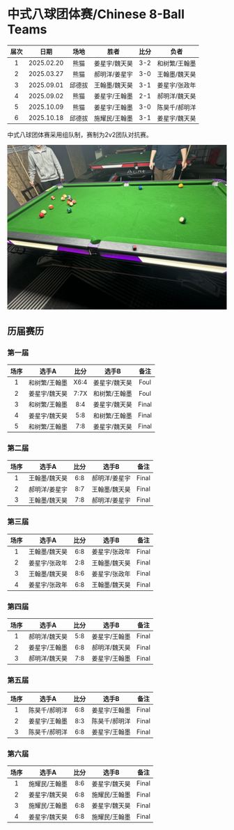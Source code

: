 # 中式八球团体赛/Chinese 8-Ball Teams

| 届次 | 日期        | 场地   | 胜者         | 比分 | 负者         |
| :--: | :--------: | :----: | :----------: | :-: | :----------: |
| 1    | 2025.02.20 | 熊猫   | 姜星宇/魏天昊 | 3-2 | 和树繁/王翰墨 |
| 2    | 2025.03.27 | 熊猫   | 郝明洋/姜星宇 | 3-0 | 王翰墨/魏天昊 |
| 3    | 2025.09.01 | 邱德拔 | 王翰墨/魏天昊 | 3-1 | 姜星宇/张政年 |
| 4    | 2025.09.02 | 熊猫   | 姜星宇/王翰墨 | 2-1 | 郝明洋/魏天昊 |
| 5    | 2025.10.09 | 熊猫   | 姜星宇/王翰墨 | 3-0 | 陈昊千/郝明洋 |
| 6    | 2025.10.18 | 邱德拔 | 施耀民/王翰墨 | 3-1 | 姜星宇/魏天昊 |

中式八球团体赛采用组队制，赛制为2v2团队对抗赛。

![](./img/chinese_8-ball_teams.jpg)

## 历届赛历

### 第一届

| 场序 | 选手A        | 比分   | 选手B        | 备注  |
| :--: | :----------: | :---: | :----------: | :---: |
| 1    | 和树繁/王翰墨 | X6:4  | 姜星宇/魏天昊 | Foul  |
| 2    | 姜星宇/魏天昊 |  7:7X | 和树繁/王翰墨 | Foul  |
| 3    | 和树繁/王翰墨 |  8:4  | 姜星宇/魏天昊 | Final |
| 4    | 姜星宇/魏天昊 |  5:8  | 和树繁/王翰墨 | Final |
| 5    | 和树繁/王翰墨 |  7:8  | 姜星宇/魏天昊 | Final |

### 第二届

| 场序 | 选手A        | 比分   | 选手B        | 备注  |
| :--: | :----------: | :---: | :----------: | :---: |
| 1    | 王翰墨/魏天昊 |  6:8  | 郝明洋/姜星宇 | Final |
| 2    | 郝明洋/姜星宇 |  8:7  | 王翰墨/魏天昊 | Final |
| 3    | 王翰墨/魏天昊 |  7:8  | 郝明洋/姜星宇 | Final |

### 第三届

| 场序 | 选手A        | 比分   | 选手B        | 备注  |
| :--: | :----------: | :---: | :----------: | :---: |
| 1    | 王翰墨/魏天昊 |  6:8  | 姜星宇/张政年 | Final |
| 2    | 姜星宇/张政年 |  2:8  | 王翰墨/魏天昊 | Final |
| 3    | 王翰墨/魏天昊 |  8:6  | 姜星宇/张政年 | Final |
| 4    | 姜星宇/张政年 |  6:8  | 王翰墨/魏天昊 | Final |

### 第四届

| 场序 | 选手A        | 比分   | 选手B        | 备注  |
| :--: | :----------: | :---: | :----------: | :---: |
| 1    | 郝明洋/魏天昊 |  5:8  | 姜星宇/王翰墨 | Final |
| 2    | 姜星宇/王翰墨 |  6:8  | 郝明洋/魏天昊 | Final |
| 3    | 郝明洋/魏天昊 |  7:8  | 姜星宇/王翰墨 | Final |

### 第五届

| 场序 | 选手A        | 比分   | 选手B        | 备注  |
| :--: | :----------: | :---: | :----------: | :---: |
| 1    | 陈昊千/郝明洋 |  6:8  | 姜星宇/王翰墨 | Final |
| 2    | 姜星宇/王翰墨 |  8:3  | 陈昊千/郝明洋 | Final |
| 3    | 陈昊千/郝明洋 |  6:8  | 姜星宇/王翰墨 | Final |

### 第六届

| 场序 | 选手A        | 比分   | 选手B        | 备注  |
| :--: | :----------: | :---: | :----------: | :---: |
| 1    | 施耀民/王翰墨 |  8:6  | 姜星宇/魏天昊 | Final |
| 2    | 姜星宇/魏天昊 |  6:8  | 施耀民/王翰墨 | Final |
| 3    | 施耀民/王翰墨 |  6:8  | 姜星宇/魏天昊 | Final |
| 4    | 姜星宇/魏天昊 |  6:8  | 施耀民/王翰墨 | Final |